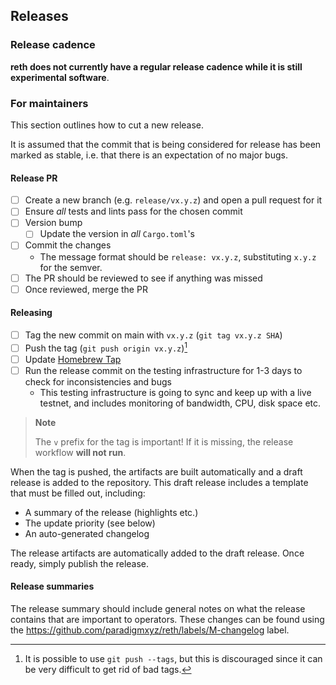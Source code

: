 ## Releases

### Release cadence

**reth does not currently have a regular release cadence while it is still experimental software**.

### For maintainers

This section outlines how to cut a new release.

It is assumed that the commit that is being considered for release has been marked as stable, i.e. that there is an expectation of no major bugs.

#### Release PR

- [ ] Create a new branch (e.g. `release/vx.y.z`) and open a pull request for it
- [ ] Ensure *all* tests and lints pass for the chosen commit
- [ ] Version bump
  - [ ] Update the version in *all* `Cargo.toml`'s
- [ ] Commit the changes
  - The message format should be `release: vx.y.z`, substituting `x.y.z` for the semver.
- [ ] The PR should be reviewed to see if anything was missed
- [ ] Once reviewed, merge the PR

#### Releasing

- [ ] Tag the new commit on main with `vx.y.z` (`git tag vx.y.z SHA`)
- [ ] Push the tag (`git push origin vx.y.z`)[^1]
- [ ] Update [Homebrew Tap](https://github.com/paradigmxyz/homebrew-brew)
- [ ] Run the release commit on the testing infrastructure for 1-3 days to check for inconsistencies and bugs
  - This testing infrastructure is going to sync and keep up with a live testnet, and includes monitoring of bandwidth, CPU, disk space etc.

> **Note**
> 
> The `v` prefix for the tag is important! If it is missing, the release workflow **will not run**.

When the tag is pushed, the artifacts are built automatically and a draft release is added to the repository. This draft release includes a template that must be filled out, including:

- A summary of the release (highlights etc.)
- The update priority (see below)
- An auto-generated changelog

The release artifacts are automatically added to the draft release. Once ready, simply publish the release.

#### Release summaries

The release summary should include general notes on what the release contains that are important to operators. These changes can be found using the https://github.com/paradigmxyz/reth/labels/M-changelog label.

[^1]: It is possible to use `git push --tags`, but this is discouraged since it can be very difficult to get rid of bad tags.
